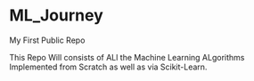 # ML_Journey
My First Public Repo

This Repo Will consists of ALl the Machine Learning ALgorithms Implemented from Scratch as well as via Scikit-Learn.
